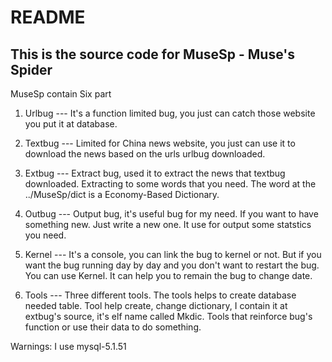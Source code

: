 **README**
================================
This is the source code for MuseSp - Muse's Spider
--------------------------------

MuseSp contain Six part

1. Urlbug ---	It's a function limited bug, you just can catch
		those website you put it at database.

2. Textbug ---	Limited for China news website, you just can
		use it to download the news based on the urls
		urlbug downloaded.

3. Extbug ---	Extract bug, used it to extract the news that
		textbug downloaded. Extracting to some words
		that you need. The word at the ../MuseSp/dict
		is a Economy-Based Dictionary.

4. Outbug ---	Output bug, it's useful bug for my need. If you
		want to have something new. Just write a new one.
		It use for output some statstics you need.

5. Kernel ---	It's a console, you can link the bug to kernel or
		not. But if you want the bug running day by day and
		you don't want to restart the bug. You can use Kernel.
		It can help you to remain the bug to change date.

6. Tools ---	Three different tools. The tools helps to create database
		needed table. Tool help create, change dictionary, I
		contain it at extbug's source, it's elf name called Mkdic.
		Tools that reinforce bug's function or use their data to do
		something.


Warnings:
I use mysql-5.1.51
